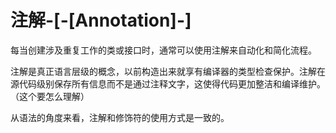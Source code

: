 # 注解-[-[Annotation]-]

每当创建涉及重复工作的类或接口时，通常可以使用注解来自动化和简化流程。

注解是真正语言层级的概念，以前构造出来就享有编译器的类型检查保护。注解在源代码级别保存所有信息而不是通过注释文字，这使得代码更加整洁和编译维护。（这个要怎么理解）

从语法的角度来看，注解和修饰符的使用方式是一致的。


